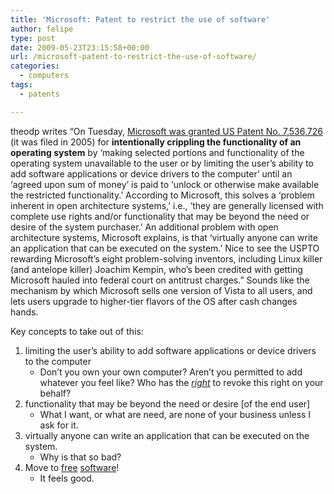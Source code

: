 ```yaml
---
title: 'Microsoft: Patent to restrict the use of software'
author: felipe
type: post
date: 2009-05-23T23:15:58+00:00
url: /microsoft-patent-to-restrict-the-use-of-software/
categories:
  - computers
tags:
  - patents

---
```

theodp writes &#8220;On Tuesday, [Microsoft was granted US Patent No. 7,536,726][1] (it was filed in 2005) for **intentionally crippling the functionality of an operating system** by &#8216;making selected portions and functionality of the operating system unavailable to the user or by limiting the user&#8217;s ability to add software applications or device drivers to the computer&#8217; until an &#8216;agreed upon sum of money&#8217; is paid to &#8216;unlock or otherwise make available the restricted functionality.&#8217; According to Microsoft, this solves a &#8216;problem inherent in open architecture systems,&#8217; i.e., &#8216;they are generally licensed with complete use rights and/or functionality that may be beyond the need or desire of the system purchaser.&#8217; An additional problem with open architecture systems, Microsoft explains, is that &#8216;virtually anyone can write an application that can be executed on the system.&#8217; Nice to see the USPTO rewarding Microsoft&#8217;s eight problem-solving inventors, including Linux killer (and antelope killer) Joachim Kempin, who&#8217;s been credited with getting Microsoft hauled into federal court on antitrust charges.&#8221; Sounds like the mechanism by which Microsoft sells one version of Vista to all users, and lets users upgrade to higher-tier flavors of the OS after cash changes hands.

Key concepts to take out of this:

  1. limiting the user&#8217;s ability to add software applications or device drivers to the computer 
      * Don&#8217;t you own your own computer? Aren&#8217;t you permitted to add whatever you feel like? Who has the <span style="text-decoration: underline;"><em>right</em></span> to revoke this right on your behalf?
  2. functionality that may be beyond the need or desire [of the end user] 
      * What I want, or what are need, are none of your business unless I ask for it.
  3. virtually anyone can write an application that can be executed on the system. 
      * Why is that so bad?
  4. Move to [free][2] [software][3]! 
      * It feels good.

 [1]: http://rss.slashdot.org/~r/Slashdot/slashdotYourRightsOnline/~3/Bagc7_bxmrw/article.pl
 [2]: http://www.fsf.org/
 [3]: http://www.gnu.org/philosophy/free-sw.html